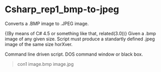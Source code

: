 Csharp_rep1_bmp-to-jpeg
=======================

Converts a .BMP image to .JPEG image.

{(By means of C# 4.5 or something like that, related(3.0))} 
Given a .bmp image of any given size. Script must produce a standartly defined .jpeg image
of the same size horXver.

Command line driven script. DOS command window or black box.
>con1 image.bmp image.jpg
